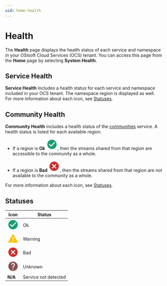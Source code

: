 ```yaml
---
uid: home-health
---
```


# Health

The **Health** page displays the health status of each service and namespace in your OSIsoft Cloud Services (OCS) tenant. You can access this page from the **Home** page by selecting **System Health**.

## Service Health

**Service Health** includes a health status for each service and namespace included in your OCS tenant. The namespace region is displayed as well. For more information about each icon, see [Statuses](#statuses).

## Community Health

**Community Health** includes a health status of the [communities](xref:communities) service. A health status is listed for each available region. 

- If a region is **Ok** ![Okay icon](../_icons/custom/check-circle.svg), then the streams shared from that region are accessible to the community as a whole. 

- If a region is **Bad** ![Alarm icon](../_icons/custom/close-circle.svg), then the streams shared from that region are not available to the community as a whole. 

For more information about each icon, see [Statuses](#statuses).

## Statuses

| Icon | Status |
|--|--|
| ![Okay icon](../_icons/custom/check-circle.svg) | Ok |
| ![Warning icon](../_icons/custom/alert.svg) | Warning |
| ![Alarm icon](../_icons/custom/close-circle.svg) | Bad |
| ![Unknown icon](../_icons/custom/help-circle.svg) | Unknown |
| **N/A** | Service not detected |